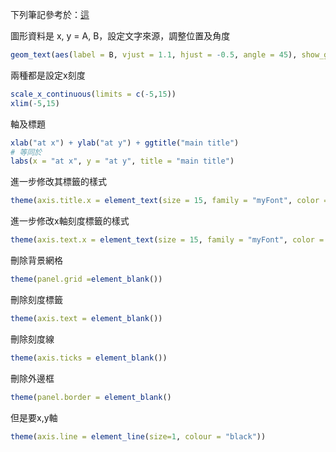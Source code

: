 下列筆記參考於：[這](blog.csdn.net/bone_ace/article/details/4742745a)

圖形資料是 x, y = A, B，設定文字來源，調整位置及角度
```r
geom_text(aes(label = B, vjust = 1.1, hjust = -0.5, angle = 45), show_guide = FALSE) 
```
兩種都是設定x刻度
```r
scale_x_continuous(limits = c(-5,15))
xlim(-5,15)
```
軸及標題
```r
xlab("at x") + ylab("at y") + ggtitle("main title")
# 等同於
labs(x = "at x", y = "at y", title = "main title")

```
進一步修改其標籤的樣式
```r
theme(axis.title.x = element_text(size = 15, family = "myFont", color = "green", face = "bold", vjust = 0.5, hjust = 0.5, angle = 45))
```
進一步修改x軸刻度標籤的樣式
```r
theme(axis.text.x = element_text(size = 15, family = "myFont", color = "green", face = "bold", vjust = 0.5, hjust = 0.5, angle = 45))
```

刪除背景網格
```r
theme(panel.grid =element_blank())
```
刪除刻度標籤
```r
theme(axis.text = element_blank())
```
刪除刻度線
```r
theme(axis.ticks = element_blank())
```
刪除外邊框
```r
theme(panel.border = element_blank()
```
但是要x,y軸
```r
theme(axis.line = element_line(size=1, colour = "black"))
```
